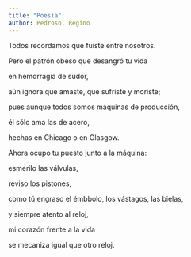 ```yaml
---
title: "Poesía"
author: Pedroso, Regino
---
```

<div data-schema-version="8"><p>Todos recordamos qué fuiste entre nosotros.</p> <p>Pero el patrón obeso que desangró tu vida</p> <p>en hemorragia de sudor,</p> <p>aún ignora que amaste, que sufriste y moriste;</p> <p>pues aunque todos somos máquinas de producción,</p> <p>él sólo ama las de acero,</p> <p>hechas en Chicago o en Glasgow.</p> <p></p> <p>Ahora ocupo tu puesto junto a la máquina:</p> <p>esmerilo las válvulas,</p> <p>reviso los pistones,</p> <p>como tú engraso el émbbolo, los vástagos, las bielas,</p> <p>y siempre atento al reloj,</p> <p>mi corazón frente a la vida</p> <p>se mecaniza igual que otro reloj.</p> </div>